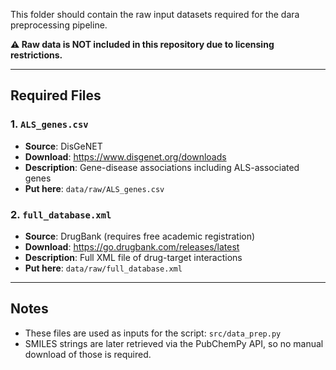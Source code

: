 This folder should contain the raw input datasets required for the dara preprocessing pipeline.

**⚠️ Raw data is NOT included in this repository due to licensing restrictions.**

---

## Required Files

### 1. `ALS_genes.csv`
- **Source**: DisGeNET  
- **Download**: https://www.disgenet.org/downloads  
- **Description**: Gene-disease associations including ALS-associated genes  
- **Put here**: `data/raw/ALS_genes.csv`

### 2. `full_database.xml`
- **Source**: DrugBank (requires free academic registration)  
- **Download**: https://go.drugbank.com/releases/latest  
- **Description**: Full XML file of drug-target interactions  
- **Put here**: `data/raw/full_database.xml`

---

## Notes
- These files are used as inputs for the script: `src/data_prep.py`
- SMILES strings are later retrieved via the PubChemPy API, so no manual download of those is required.
